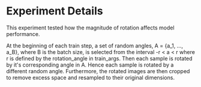 # Experiment Details

This experiment tested how the magnitude of rotation affects model performance.

At the beginning of each train step, a set of random angles, A = {a_1, ..., a_B},
where B is the batch size, is selected from the interval -r < a < r
where r is defined by the rotation_angle in train_args. Then each sample is rotated
by it's corresponding angle in A. Hence each sample is rotated by a different
random angle. Furthermore, the rotated images are then cropped to remove excess
space and resampled to their original dimensions.
